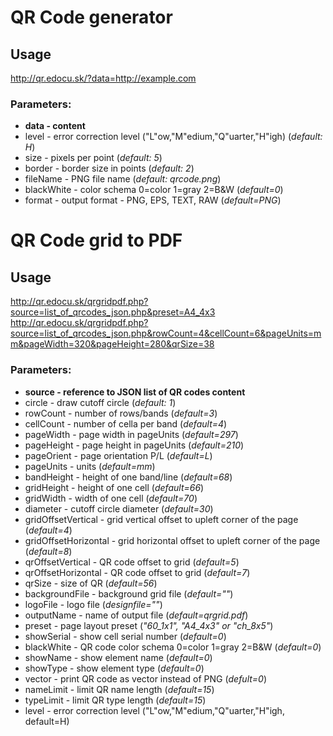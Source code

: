 QR Code generator
=================

Usage
-----

http://qr.edocu.sk/?data=http://example.com

### Parameters:

* **data  - content**
* level - error correction level ("L"ow,"M"edium,"Q"uarter,"H"igh) (*default: H*)
* size  - pixels per point (*default: 5*)
* border - border size in points (*default: 2*)
* fileName - PNG file name (*default: qrcode.png*) 
* blackWhite - color schema 0=color 1=gray 2=B&W (*default=0*)
* format - output format - PNG, EPS, TEXT, RAW (*default=PNG*)



QR Code grid to PDF
===================

Usage
-----

http://qr.edocu.sk/qrgridpdf.php?source=list_of_qrcodes_json.php&preset=A4_4x3
http://qr.edocu.sk/qrgridpdf.php?source=list_of_qrcodes_json.php&rowCount=4&cellCount=6&pageUnits=mm&pageWidth=320&pageHeight=280&qrSize=38

### Parameters:

* **source - reference to JSON list of QR codes content**
* circle - draw cutoff circle (*default: 1*)
* rowCount - number of rows/bands (*default=3*)
* cellCount - number of cella per band (*default=4*)
* pageWidth - page width in pageUnits (*default=297*)
* pageHeight - page height in pageUnits (*default=210*)
* pageOrient - page orientation P/L (*default=L*)
* pageUnits - units (*default=mm*)
* bandHeight - height of one band/line (*default=68*)
* gridHeight - height of one cell (*default=66*)
* gridWidth - width of one cell (*default=70*)
* diameter -  cutoff circle diameter (*default=30*)
* gridOffsetVertical - grid vertical offset to upleft corner of the page (*default=4*)
* gridOffsetHorizontal - grid horizontal offset to upleft corner of the page (*default=8*)
* qrOffsetVertical - QR code offset to grid (*default=5*)
* qrOffsetHorizontal - QR code offset to grid (*default=7*)
* qrSize - size of QR (*default=56*)
* backgroundFile - background grid file (*default=""*)
* logoFile - logo file (*designfile=""*)
* outputName - name of output file (*default=qrgrid.pdf*)
* preset - page layout preset (*"60_1x1", "A4_4x3" or "ch_8x5"*) 
* showSerial - show cell serial number (*default=0*)
* blackWhite - QR code color schema 0=color 1=gray 2=B&W (*default=0*)
* showName - show element name (*default=0*)
* showType - show element type (*default=0*)
* vector - print QR code as vector instead of PNG (*defult=0*)
* nameLimit - limit QR name length (*default=15*)
* typeLimit - limit QR type length (*default=15*)
* level - error correction level ("L"ow,"M"edium,"Q"uarter,"H"igh, default=H) 

